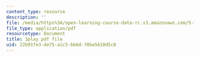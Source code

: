 ```yaml
---
content_type: resource
description: ''
file: /media/https%3A/open-learning-course-data-rc.s3.amazonaws.com/5-111-principles-of-chemical-science-fall-2008/22b91fe3de75a1c5bb6d70ba5610d5c8_rGAcOfOZToA.pdf
file_type: application/pdf
resourcetype: Document
title: 3play pdf file
uid: 22b91fe3-de75-a1c5-bb6d-70ba5610d5c8
---
```

